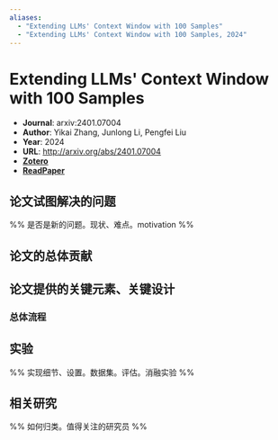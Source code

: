 ```yaml
---
aliases:
  - "Extending LLMs' Context Window with 100 Samples"
  - "Extending LLMs' Context Window with 100 Samples, 2024"
---
```

# Extending LLMs' Context Window with 100 Samples

- **Journal**: arxiv:2401.07004
- **Author**: Yikai Zhang, Junlong Li, Pengfei Liu
- **Year**: 2024
- **URL**: http://arxiv.org/abs/2401.07004
- [**Zotero**](zotero://select/items/@2024ExtendingLLMsContextZhanga)
- [**ReadPaper**](https://readpaper.com/pdf-annotate/note?pdfId=4846755395296821249&noteId=2356460203769214976)

## 论文试图解决的问题

%% 是否是新的问题。现状、难点。motivation %%

## 论文的总体贡献

## 论文提供的关键元素、关键设计

### 总体流程

## 实验

%% 实现细节、设置。数据集。评估。消融实验 %%

## 相关研究

%% 如何归类。值得关注的研究员 %%

